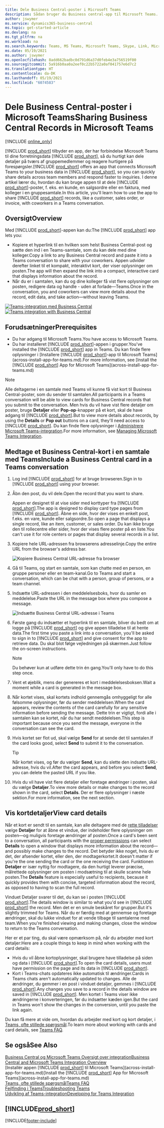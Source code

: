 ```yaml
---
title: Dele Business Central-poster i Microsoft Teams
description: Sådan bruger du Business central-app til Microsoft Teams.
author: jswymer
ms.service: dynamics365-business-central
ms.topic: get-started-article
ms.devlang: na
ms.tgt_pltfrm: na
ms.workload: na
ms.search.keywords: Teams, MS Teams, Microsoft Teams, Skype, Link, Microsoft 365, collaborate, collaboration, teamwork, share records
ms.date: 05/19/2021
ms.author: jswymer
ms.openlocfilehash: 8add662badbc0d791d6a37d0feb4e3a756519f00
ms.sourcegitcommit: 5a916b0aa0a2eef0c22b5722a0af041757e6d7c2
ms.translationtype: HT
ms.contentlocale: da-DK
ms.lasthandoff: 05/19/2021
ms.locfileid: "6074583"
---
```

# <a name="sharing-business-central-records-in-microsoft-teams"></a><span data-ttu-id="1a4d7-103">Dele Business Central-poster i Microsoft Teams</span><span class="sxs-lookup"><span data-stu-id="1a4d7-103">Sharing Business Central Records in Microsoft Teams</span></span>

[!INCLUDE [online_only](includes/online_only.md)]

<span data-ttu-id="1a4d7-104">[!INCLUDE [prod_short](includes/prod_short.md)] tilbyder en app, der har forbindelse Microsoft Teams til dine forretningsdata [!INCLUDE [prod_short](includes/prod_short.md)], så du hurtigt kan dele detaljer på tværs af gruppemedlemmer og reagere hurtigere på forespørgsler.</span><span class="sxs-lookup"><span data-stu-id="1a4d7-104">[!INCLUDE [prod_short](includes/prod_short.md)] offers an app that connects Microsoft Teams to your business data in [!INCLUDE [prod_short](includes/prod_short.md)], so you can quickly share details across team members and respond faster to inquiries.</span></span> <span data-ttu-id="1a4d7-105">I denne artikel lærer du, hvordan du kan bruge appen til at dele [!INCLUDE [prod_short](includes/prod_short.md)]-poster, f. eks. en kunde, en salgsordre eller en faktura, med kolleger i en gruppesamtale.</span><span class="sxs-lookup"><span data-stu-id="1a4d7-105">In this article, you'll learn how to use the app to share [!INCLUDE [prod_short](includes/prod_short.md)] records, like a customer, sales order, or invoice, with coworkers in a Teams conversation.</span></span>

## <a name="overview"></a><span data-ttu-id="1a4d7-106">Oversigt</span><span class="sxs-lookup"><span data-stu-id="1a4d7-106">Overview</span></span>

<span data-ttu-id="1a4d7-107">Med [!INCLUDE [prod_short](includes/prod_short.md)]-appen kan du:</span><span class="sxs-lookup"><span data-stu-id="1a4d7-107">The [!INCLUDE [prod_short](includes/prod_short.md)] app lets you:</span></span>

- <span data-ttu-id="1a4d7-108">Kopiere et hyperlink til en hvilken som helst Business Central-post og sætte den ind i en Teams-samtale, som du kan dele med dine kolleger.</span><span class="sxs-lookup"><span data-stu-id="1a4d7-108">Copy a link to any Business Central record and paste it into a Teams conversation to share with your coworkers.</span></span> <span data-ttu-id="1a4d7-109">Appen udvider derefter linket til et kompakt, interaktivt kort, der viser oplysninger om posten.</span><span class="sxs-lookup"><span data-stu-id="1a4d7-109">The app will then expand the link into a compact, interactive card that displays information about the record.</span></span>
- <span data-ttu-id="1a4d7-110">Når du er i samtalen, kan du og dine kolleger få vist flere oplysninger om posten, redigere data og handle - uden at forlade&mdash;Teams.</span><span class="sxs-lookup"><span data-stu-id="1a4d7-110">Once in the conversation, you and coworkers can view more details about the record, edit data, and take action&mdash;without leaving Teams.</span></span>

<span data-ttu-id="1a4d7-111">[![Teams-integration med Business Central](media/teams-intro-v3.png)](media/teams-intro-v3.png#lightbox)</span><span class="sxs-lookup"><span data-stu-id="1a4d7-111">[![Teams integration with Business Central](media/teams-intro-v3.png)](media/teams-intro-v3.png#lightbox)</span></span>

## <a name="prerequisites"></a><span data-ttu-id="1a4d7-112">Forudsætninger</span><span class="sxs-lookup"><span data-stu-id="1a4d7-112">Prerequisites</span></span>

- <span data-ttu-id="1a4d7-113">Du har adgang til Microsoft Teams.</span><span class="sxs-lookup"><span data-stu-id="1a4d7-113">You have access to Microsoft Teams.</span></span>
- <span data-ttu-id="1a4d7-114">Du har installeret [!INCLUDE [prod_short](includes/prod_short.md)]-appen i grupper.</span><span class="sxs-lookup"><span data-stu-id="1a4d7-114">You've installed the [!INCLUDE [prod_short](includes/prod_short.md)] app in Teams.</span></span> <span data-ttu-id="1a4d7-115">Du kan finde flere oplysninger i [Installere [!INCLUDE [prod_short](includes/prod_short.md)]-app til Microsoft Teams](across-install-app-for-teams.md).</span><span class="sxs-lookup"><span data-stu-id="1a4d7-115">For more information, see [Install the [!INCLUDE [prod_short](includes/prod_short.md)] App for Microsoft Teams](across-install-app-for-teams.md)</span></span>

> [!NOTE]
> <span data-ttu-id="1a4d7-116">Alle deltagerne i en samtale med Teams vil kunne få vist kort til Business Central-poster, som du sender til samtalen.</span><span class="sxs-lookup"><span data-stu-id="1a4d7-116">All participants in a Teams conversation will be able to view cards for Business Central records that you submit to the conversation.</span></span> <span data-ttu-id="1a4d7-117">Men hvis du vil have vist flere detaljer om poster, bruge **Detaljer** eller **Pop-op**-knapper på et kort, skal de have adgang til [!INCLUDE [prod_short](includes/prod_short.md)].</span><span class="sxs-lookup"><span data-stu-id="1a4d7-117">But to view more details about records, by using the **Details** or **Pop out** buttons on a card, they'll need access to [!INCLUDE [prod_short](includes/prod_short.md)].</span></span> <span data-ttu-id="1a4d7-118">Du kan finde flere oplysninger i [Administrere Microsoft Teams-integration](admin-teams-integration.md#minimum-requirements-1).</span><span class="sxs-lookup"><span data-stu-id="1a4d7-118">For more information, see [Managing Microsoft Teams Integration](admin-teams-integration.md#minimum-requirements-1).</span></span>

## <a name="include-a-business-central-card-in-a-teams-conversation"></a><span data-ttu-id="1a4d7-119">Medtage et Business Central-kort i en samtale med Teams</span><span class="sxs-lookup"><span data-stu-id="1a4d7-119">Include a Business Central card in a Teams conversation</span></span>

1. <span data-ttu-id="1a4d7-120">Log ind [!INCLUDE [prod_short](includes/prod_short.md)] for at bruge browseren.</span><span class="sxs-lookup"><span data-stu-id="1a4d7-120">Sign in to [!INCLUDE [prod_short](includes/prod_short.md)] using your browser.</span></span>
2. <span data-ttu-id="1a4d7-121">Åbn den post, du vil dele.</span><span class="sxs-lookup"><span data-stu-id="1a4d7-121">Open the record that you want to share.</span></span>

    <span data-ttu-id="1a4d7-122">Appen er designet til at vise sider med korttyper fra [!INCLUDE [prod_short](includes/prod_short.md)].</span><span class="sxs-lookup"><span data-stu-id="1a4d7-122">The app is designed to display card type pages from [!INCLUDE [prod_short](includes/prod_short.md)].</span></span> <span data-ttu-id="1a4d7-123">Åbne en side, hvor der vises en enkelt post, f.eks. en vare, kunde eller salgsordre.</span><span class="sxs-lookup"><span data-stu-id="1a4d7-123">So open a page that displays a single record, like an item, customer, or sales order.</span></span> <span data-ttu-id="1a4d7-124">Du kan ikke bruge den til rollecentre eller sider, hvor der vises flere poster på en liste.</span><span class="sxs-lookup"><span data-stu-id="1a4d7-124">You can't use it for role centers or pages that display several records in a list.</span></span>

3. <span data-ttu-id="1a4d7-125">Kopiere hele URL-adressen fra browserens adresselinje.</span><span class="sxs-lookup"><span data-stu-id="1a4d7-125">Copy the entire URL from the browser's address bar.</span></span>

   ![Kopiere Business Central URL-adresse fra browser](media/teams-url-v2.png)
4. <span data-ttu-id="1a4d7-127">Gå til Teams, og start en samtale, som kan chatte med en person, en gruppe personer eller en team-kanal.</span><span class="sxs-lookup"><span data-stu-id="1a4d7-127">Go to Teams and start a conversation, which can be chat with a person, group of persons, or a team channel.</span></span>

    <!--Teams imposes a few limitations here eg. you cannot unfurl a link during a Voice/Video call :/ We should probably only mention this in a Troubleshooting section (and i hope it will also be fixed soon)-->
5. <span data-ttu-id="1a4d7-128">Indsætte URL-adressen i den meddelelsesboks, hvor du samler en meddelelse.</span><span class="sxs-lookup"><span data-stu-id="1a4d7-128">Paste the URL in the message box where you compose a message.</span></span>

   ![Indsætte Business Central URL-adresse i Teams](media/teams-paste-url-v2.png)
6. <span data-ttu-id="1a4d7-130">Første gang du indsætter et hyperlink til en samtale, bliver du bedt om at logge på [!INCLUDE [prod_short](includes/prod_short.md)] og give appen tilladelse til at hente data.</span><span class="sxs-lookup"><span data-stu-id="1a4d7-130">The first time you paste a link into a conversation, you'll be asked to sign in to [!INCLUDE [prod_short](includes/prod_short.md)] and give consent for the app to retrieve data.</span></span> <span data-ttu-id="1a4d7-131">Du skal blot følge vejledningen på skærmen.</span><span class="sxs-lookup"><span data-stu-id="1a4d7-131">Just follow the on-screen instructions.</span></span>

    > [!NOTE]
    > <span data-ttu-id="1a4d7-132">Du behøver kun at udføre dette trin én gang.</span><span class="sxs-lookup"><span data-stu-id="1a4d7-132">You'll only have to do this step once.</span></span>

7. <span data-ttu-id="1a4d7-133">Vent et øjeblik, mens der genereres et kort i meddelelsesboksen.</span><span class="sxs-lookup"><span data-stu-id="1a4d7-133">Wait a moment while a card is generated in the message box.</span></span>

8. <span data-ttu-id="1a4d7-134">Når kortet vises, skal kortets indhold gennemgås omhyggeligt for alle følsomme oplysninger, før du sender meddelelsen.</span><span class="sxs-lookup"><span data-stu-id="1a4d7-134">When the card appears, review the contents of the card carefully for any sensitive information before sending the message.</span></span> <span data-ttu-id="1a4d7-135">Dette trin er vigtigt, fordi alle i samtalen kan se kortet, når du har sendt meddelelsen.</span><span class="sxs-lookup"><span data-stu-id="1a4d7-135">This step is important because once you send the message, everyone in the conversation can see the card.</span></span>

9. <span data-ttu-id="1a4d7-136">Hvis kortet ser flot ud, skal vælge **Send** for at sende det til samtalen.</span><span class="sxs-lookup"><span data-stu-id="1a4d7-136">If the card looks good, select **Send** to submit it to the conversation.</span></span>

    > [!TIP]
    > <span data-ttu-id="1a4d7-137">Når kortet vises, og før du vælger **Send**, kan du slette den indsatte URL-adresse, hvis du vil.</span><span class="sxs-lookup"><span data-stu-id="1a4d7-137">After the card appears, and before you select **Send**, you can delete the pasted URL if you like.</span></span>

10. <span data-ttu-id="1a4d7-138">Hvis du vil have vist flere detaljer eller foretage ændringer i posten, skal du vælge **Detaljer**.</span><span class="sxs-lookup"><span data-stu-id="1a4d7-138">To view more details or make changes to the record shown in the card, select **Details**.</span></span> <span data-ttu-id="1a4d7-139">Der er flere oplysninger i næste sektion.</span><span class="sxs-lookup"><span data-stu-id="1a4d7-139">For more information, see the next section.</span></span>

## <a name="view-card-details"></a><span data-ttu-id="1a4d7-140">Vis kortdetaljer</span><span class="sxs-lookup"><span data-stu-id="1a4d7-140">View card details</span></span>

<span data-ttu-id="1a4d7-141">Når et kort er sendt til en samtale, kan alle deltagere med de [rette tilladelser](admin-teams-integration.md#permissions) vælge **Detaljer** for at åbne et vindue, der indeholder flere oplysninger om posten&mdash;og muligvis foretage ændringer af posten.</span><span class="sxs-lookup"><span data-stu-id="1a4d7-141">Once a card's been sent to a conversation, all participants with the [proper permissions](admin-teams-integration.md#permissions) can select **Details** to open a window that displays more information about the record&mdash;and possibly make changes to the record.</span></span> <span data-ttu-id="1a4d7-142">Det betyder ikke noget, hvis du er det, der afsender kortet, eller den, der modtagerkortet.</span><span class="sxs-lookup"><span data-stu-id="1a4d7-142">It doesn't matter if you're the one sending the card or the one receiving the card.</span></span> <span data-ttu-id="1a4d7-143">Funktionen **Detaljer** er især nyttig for modtagere, da den hurtigt leverer præcise, målrettede oplysninger om posten i modsætning til at skulle scanne hele posten.</span><span class="sxs-lookup"><span data-stu-id="1a4d7-143">The **Details** feature is especially useful to recipients, because it quickly provides them with concise, targeted information about the record, as opposed to having to scan the full record.</span></span>

<span data-ttu-id="1a4d7-144">Vinduet Detaljer svarer til det, du kan se i posten [!INCLUDE [prod_short](includes/prod_short.md)].</span><span class="sxs-lookup"><span data-stu-id="1a4d7-144">The details window is similar to what you'd see in [!INCLUDE [prod_short](includes/prod_short.md)] the record.</span></span> <span data-ttu-id="1a4d7-145">Men det er en smule beskåret for grupper.</span><span class="sxs-lookup"><span data-stu-id="1a4d7-145">But it's slightly trimmed for Teams.</span></span> <span data-ttu-id="1a4d7-146">Når du er færdig med at gennemse og foretage ændringer, skal du lukke vinduet for at vende tilbage til samtalerne med team.</span><span class="sxs-lookup"><span data-stu-id="1a4d7-146">When you're finished viewing and making changes, close the window to return to the Teams conversation.</span></span>

<span data-ttu-id="1a4d7-147">Her er et par ting, du skal være opmærksom på, når du arbejder med kort detaljer:</span><span class="sxs-lookup"><span data-stu-id="1a4d7-147">Here are a couple things to keep in mind when working with the card details:</span></span>

- <span data-ttu-id="1a4d7-148">Hvis du vil åbne kortoplysninger, skal brugere have tilladelse på siden og data i [!INCLUDE [prod_short](includes/prod_short.md)].</span><span class="sxs-lookup"><span data-stu-id="1a4d7-148">To open the card details, users must have permission on the page and its data in [!INCLUDE [prod_short](includes/prod_short.md)].</span></span>
- <span data-ttu-id="1a4d7-149">Kort i Teams-chats opdateres ikke automatisk til ændringer.</span><span class="sxs-lookup"><span data-stu-id="1a4d7-149">Cards in Teams chats aren't automatically updated to changes.</span></span> <span data-ttu-id="1a4d7-150">Alle de ændringer, du gemmer i en post i vinduet detaljer, gemmes i [!INCLUDE [prod_short](includes/prod_short.md)].</span><span class="sxs-lookup"><span data-stu-id="1a4d7-150">Any changes you save to a record in the details window are saved in [!INCLUDE [prod_short](includes/prod_short.md)].</span></span> <span data-ttu-id="1a4d7-151">Men kortet i Teams viser ikke ændringerne i konverteringen, før du indsætter kæden igen.</span><span class="sxs-lookup"><span data-stu-id="1a4d7-151">But the card in Teams won't show the changes in the conversion, until you paste the link again.</span></span>

<span data-ttu-id="1a4d7-152">Du kan få mere at vide om, hvordan du arbejder med kort og kort detaljer, i [Teams, ofte stillede spørgsmål](teams-faq.md).</span><span class="sxs-lookup"><span data-stu-id="1a4d7-152">To learn more about working with cards and card details, see [Teams FAQ](teams-faq.md).</span></span>

## <a name="see-also"></a><span data-ttu-id="1a4d7-153">Se også</span><span class="sxs-lookup"><span data-stu-id="1a4d7-153">See Also</span></span>

[<span data-ttu-id="1a4d7-154">Business Central og Microsoft Teams Oversigt over integration</span><span class="sxs-lookup"><span data-stu-id="1a4d7-154">Business Central and Microsoft Teams Integration Overview</span></span>](across-teams-overview.md)  
<span data-ttu-id="1a4d7-155">[Installér appen [!INCLUDE [prod_short](includes/prod_short.md)] til Microsoft Teams](across-install-app-for-teams.md)</span><span class="sxs-lookup"><span data-stu-id="1a4d7-155">[Install the [!INCLUDE [prod_short](includes/prod_short.md)] App for Microsoft Teams](across-install-app-for-teams.md)</span></span>  
[<span data-ttu-id="1a4d7-156">Teams, ofte stillede spørgsmål</span><span class="sxs-lookup"><span data-stu-id="1a4d7-156">Teams FAQ</span></span>](teams-faq.md)  
[<span data-ttu-id="1a4d7-157">Fejlfinding i Teams</span><span class="sxs-lookup"><span data-stu-id="1a4d7-157">Troubleshooting Teams</span></span>](admin-teams-troubleshooting.md)  
[<span data-ttu-id="1a4d7-158">Udvikling af Teams-integration</span><span class="sxs-lookup"><span data-stu-id="1a4d7-158">Developing for Teams Integration</span></span>](/dynamics365/business-central/dev-itpro/developer/devenv-develop-for-teams)  

## [!INCLUDE[prod_short](includes/free_trial_md.md)]  


[!INCLUDE[footer-include](includes/footer-banner.md)]